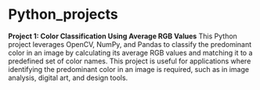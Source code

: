 # Python_projects

**Project 1: Color Classification Using Average RGB Values**
This Python project leverages OpenCV, NumPy, and Pandas to classify the predominant color in an image by calculating its average RGB values and matching it to a predefined set of color names. This project is useful for applications where identifying the predominant color in an image is required, such as in image analysis, digital art, and design tools.
